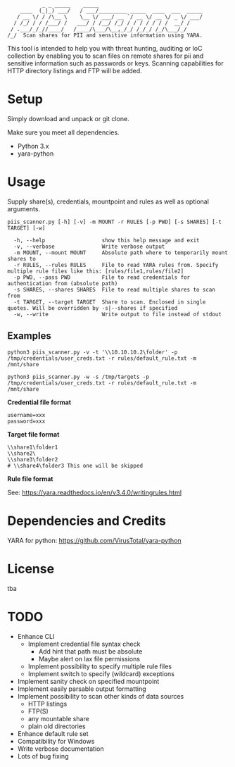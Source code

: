 ```
           _ _ _____    _____                                 
    ____  (_|_) ___/   / ___/_________ _____  ____  ___  _____
   / __ \/ / /\__ \    \__ \/ ___/ __ `/ __ \/ __ \/ _ \/ ___/
  / /_/ / / /___/ /   ___/ / /__/ /_/ / / / / / / /  __/ /    
 / .___/_/_//____/   /____/\___/\__,_/_/ /_/_/ /_/\___/_/     
/_/  Scan shares for PII and sensitive information using YARA.
```

This tool is intended to help you with threat hunting, auditing or IoC collection by enabling you to scan files on remote shares for pii and sensitive information such as passwords or keys. Scanning capabilities for HTTP directory listings and FTP will be added.

# Setup
Simply download and unpack or git clone.

Make sure you meet all dependencies.
* Python 3.x
* yara-python

# Usage
Supply share(s), credentials, mountpoint and rules as well as optional arguments.

```
piis_scanner.py [-h] [-v] -m MOUNT -r RULES [-p PWD] [-s SHARES] [-t TARGET] [-w]

  -h, --help                  show this help message and exit
  -v, --verbose               Write verbose output
  -m MOUNT, --mount MOUNT     Absolute path where to temporarily mount shares to
  -r RULES, --rules RULES     File to read YARA rules from. Specify multiple rule files like this: [rules/file1,rules/file2]
  -p PWD, --pass PWD          File to read credentials for authentication from (absolute path)
  -s SHARES, --shares SHARES  File to read multiple shares to scan from
  -t TARGET, --target TARGET  Share to scan. Enclosed in single quotes. Will be overridden by -s|--shares if specified
  -w, --write                 Write output to file instead of stdout

```

## Examples
```
python3 piis_scanner.py -v -t '\\10.10.10.2\folder' -p /tmp/credentials/user_creds.txt -r rules/default_rule.txt -m /mnt/share
```
```
python3 piis_scanner.py -w -s /tmp/targets -p /tmp/credentials/user_creds.txt -r rules/default_rule.txt -m /mnt/share
```

**Credential file format**
```
username=xxx
password=xxx
```



**Target file format**
```
\\share1\folder1
\\share2\
\\share3\folder2
# \\share4\folder3 This one will be skipped
```

**Rule file format**

See: https://yara.readthedocs.io/en/v3.4.0/writingrules.html

# Dependencies and Credits
YARA for python: https://github.com/VirusTotal/yara-python

# License
tba

# TODO
* Enhance CLI
  * Implement credential file syntax check
    * Add hint that path must be absolute
    * Maybe alert on lax file permissions
  * Implement possibility to specify multiple rule files
  * Implement switch to specify (wildcard) exceptions
* Implement sanity check on specified mountpoint
* Implement easily parsable output formatting
* Implement possibility to scan other kinds of data sources
  * HTTP listings
  * FTP(S)
  * any mountable share
  * plain old directories
* Enhance default rule set
* Compatibility for Windows
* Write verbose documentation
* Lots of bug fixing
